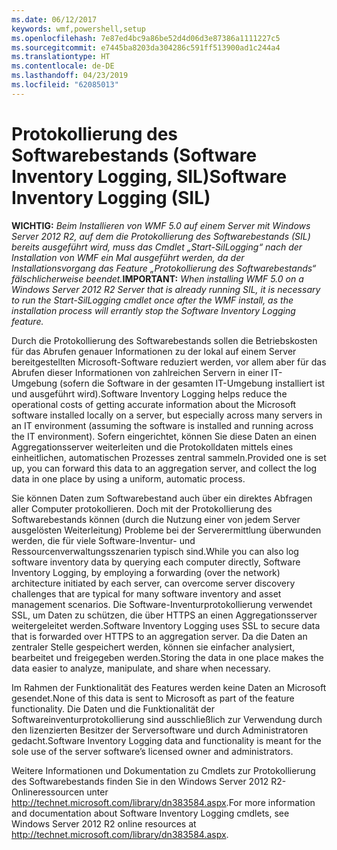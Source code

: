 ```yaml
---
ms.date: 06/12/2017
keywords: wmf,powershell,setup
ms.openlocfilehash: 7e87ed4bc9a86be52d4d06d3e87386a1111227c5
ms.sourcegitcommit: e7445ba8203da304286c591ff513900ad1c244a4
ms.translationtype: HT
ms.contentlocale: de-DE
ms.lasthandoff: 04/23/2019
ms.locfileid: "62085013"
---
```

# <a name="software-inventory-logging-sil"></a><span data-ttu-id="7d051-102">Protokollierung des Softwarebestands (Software Inventory Logging, SIL)</span><span class="sxs-lookup"><span data-stu-id="7d051-102">Software Inventory Logging (SIL)</span></span>

<span data-ttu-id="7d051-103">**WICHTIG:** *Beim Installieren von WMF 5.0 auf einem Server mit Windows Server 2012 R2, auf dem die Protokollierung des Softwarebestands (SIL) bereits ausgeführt wird, muss das Cmdlet „Start-SilLogging“ nach der Installation von WMF ein Mal ausgeführt werden, da der Installationsvorgang das Feature „Protokollierung des Softwarebestands“ fälschlicherweise beendet.*</span><span class="sxs-lookup"><span data-stu-id="7d051-103">**IMPORTANT:** *When installing WMF 5.0 on a Windows Server 2012 R2 Server that is already running SIL, it is necessary to run the Start-SilLogging cmdlet once after the WMF install, as the installation process will errantly stop the Software Inventory Logging feature.*</span></span>

<span data-ttu-id="7d051-104">Durch die Protokollierung des Softwarebestands sollen die Betriebskosten für das Abrufen genauer Informationen zu der lokal auf einem Server bereitgestellten Microsoft-Software reduziert werden, vor allem aber für das Abrufen dieser Informationen von zahlreichen Servern in einer IT-Umgebung (sofern die Software in der gesamten IT-Umgebung installiert ist und ausgeführt wird).</span><span class="sxs-lookup"><span data-stu-id="7d051-104">Software Inventory Logging helps reduce the operational costs of getting accurate information about the Microsoft software installed locally on a server, but especially across many servers in an IT environment (assuming the software is installed and running across the IT environment).</span></span> <span data-ttu-id="7d051-105">Sofern eingerichtet, können Sie diese Daten an einen Aggregationsserver weiterleiten und die Protokolldaten mittels eines einheitlichen, automatischen Prozesses zentral sammeln.</span><span class="sxs-lookup"><span data-stu-id="7d051-105">Provided one is set up, you can forward this data to an aggregation server, and collect the log data in one place by using a uniform, automatic process.</span></span>

<span data-ttu-id="7d051-106">Sie können Daten zum Softwarebestand auch über ein direktes Abfragen aller Computer protokollieren. Doch mit der Protokollierung des Softwarebestands können (durch die Nutzung einer von jedem Server ausgelösten Weiterleitung) Probleme bei der Serverermittlung überwunden werden, die für viele Software-Inventur- und Ressourcenverwaltungsszenarien typisch sind.</span><span class="sxs-lookup"><span data-stu-id="7d051-106">While you can also log software inventory data by querying each computer directly, Software Inventory Logging, by employing a forwarding (over the network) architecture initiated by each server, can overcome server discovery challenges that are typical for many software inventory and asset management scenarios.</span></span> <span data-ttu-id="7d051-107">Die Software-Inventurprotokollierung verwendet SSL, um Daten zu schützen, die über HTTPS an einen Aggregationsserver weitergeleitet werden.</span><span class="sxs-lookup"><span data-stu-id="7d051-107">Software Inventory Logging uses SSL to secure data that is forwarded over HTTPS to an aggregation server.</span></span> <span data-ttu-id="7d051-108">Da die Daten an zentraler Stelle gespeichert werden, können sie einfacher analysiert, bearbeitet und freigegeben werden.</span><span class="sxs-lookup"><span data-stu-id="7d051-108">Storing the data in one place makes the data easier to analyze, manipulate, and share when necessary.</span></span>

<span data-ttu-id="7d051-109">Im Rahmen der Funktionalität des Features werden keine Daten an Microsoft gesendet.</span><span class="sxs-lookup"><span data-stu-id="7d051-109">None of this data is sent to Microsoft as part of the feature functionality.</span></span> <span data-ttu-id="7d051-110">Die Daten und die Funktionalität der Softwareinventurprotokollierung sind ausschließlich zur Verwendung durch den lizenzierten Besitzer der Serversoftware und durch Administratoren gedacht.</span><span class="sxs-lookup"><span data-stu-id="7d051-110">Software Inventory Logging data and functionality is meant for the sole use of the server software’s licensed owner and administrators.</span></span>

<span data-ttu-id="7d051-111">Weitere Informationen und Dokumentation zu Cmdlets zur Protokollierung des Softwarebestands finden Sie in den Windows Server 2012 R2-Onlineressourcen unter <http://technet.microsoft.com/library/dn383584.aspx>.</span><span class="sxs-lookup"><span data-stu-id="7d051-111">For more information and documentation about Software Inventory Logging cmdlets, see Windows Server 2012 R2 online resources at <http://technet.microsoft.com/library/dn383584.aspx>.</span></span>
